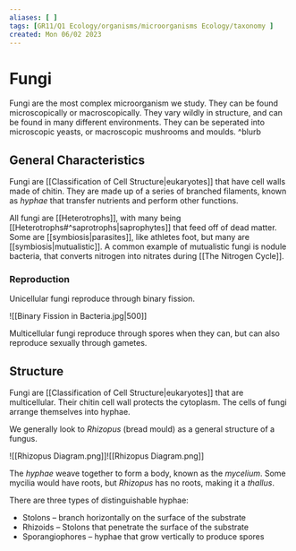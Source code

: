```yaml
---
aliases: [ ]
tags: [GR11/Q1 Ecology/organisms/microorganisms Ecology/taxonomy ]
created: Mon 06/02 2023
---
```

# Fungi
Fungi are the most complex microorganism we study. They can be found microscopically or macroscopically. They vary wildly in structure, and can be found in many different environments. They can be seperated into microscopic yeasts, or macroscopic mushrooms and moulds. ^blurb

## General Characteristics
Fungi are [[Classification of Cell Structure|eukaryotes]] that have cell walls made of chitin. They are made up of a series of branched filaments, known as *hyphae* that transfer nutrients and perform other functions. 

All fungi are [[Heterotrophs]], with many being [[Heterotrophs#^saprotrophs|saprophytes]] that feed off of dead matter. Some are [[symbiosis|parasites]], like athletes foot, but many are [[symbiosis|mutualistic]]. A common example of mutualistic fungi is nodule bacteria, that converts nitrogen into nitrates during [[The Nitrogen Cycle]]. 

### Reproduction
Unicellular fungi reproduce through binary fission.

![[Binary Fission in Bacteria.jpg|500]]

Multicellular fungi reproduce through spores when they can, but can also reproduce sexually through gametes. 

## Structure
Fungi are [[Classification of Cell Structure|eukaryotes]] that are multicellular. Their chitin cell wall protects the cytoplasm. The cells of fungi arrange themselves into hyphae. 

We generally look to *Rhizopus* (bread mould) as a general structure of a fungus. 

![[Rhizopus Diagram.png]]![[Rhizopus Diagram.png]]

The *hyphae* weave together to form a body, known as the *mycelium*. Some mycilia would have roots, but *Rhizopus* has no roots, making it a *thallus*. 

There are three types of distinguishable hyphae:
- Stolons – branch horizontally on the surface of the substrate
- Rhizoids – Stolons that penetrate the surface of the substrate
- Sporangiophores – hyphae that grow vertically to produce spores

